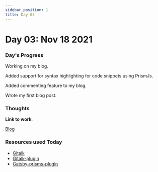 ```yaml
---
sidebar_position: 1
title: Day 03
---
```

# Day 03: Nov 18 2021

### Day's Progress

Working on my blog.

Added support for syntax highlighting for code snippets using PrismJs.

Added commenting feature to my blog.

Wrote my first blog post.

### Thoughts

**Link to work**:

[Blog](https://anes-blog.netlify.app/posts/add-comment-to-gatsbyjs-blog)

### Resources used Today

- [Gitalk](https://github.com/gitalk/gitalk)
- [Gitalk-plugin](https://github.com/suziwen/gatsby-plugin-gitalk)
- [Gatsby-prisms-plugin](https://www.gatsbyjs.com/plugins/gatsby-remark-prismjs/)
